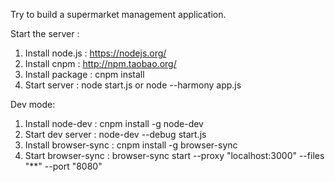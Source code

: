 Try to build a supermarket management application.

Start the server :
1. Install node.js : https://nodejs.org/
2. Install cnpm : http://npm.taobao.org/
3. Install package : cnpm install
4. Start server : node start.js or node --harmony app.js

Dev mode:
1. Install node-dev : cnpm install -g node-dev
2. Start dev server : node-dev --debug start.js
3. Install browser-sync : cnpm install -g browser-sync
4. Start browser-sync : browser-sync start --proxy "localhost:3000" --files "**" --port "8080"